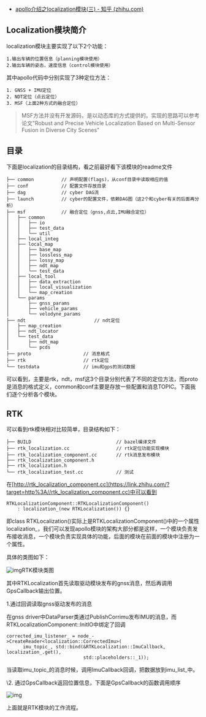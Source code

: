 - [apollo介绍之localization模块(三) - 知乎 (zhihu.com)](https://zhuanlan.zhihu.com/p/58763594)

## **Localization模块简介**

localization模块主要实现了以下2个功能：

```text
1.输出车辆的位置信息（planning模块使用）
2.输出车辆的姿态，速度信息（control模块使用）
```

其中apollo代码中分别实现了3种定位方法：

```text
1. GNSS + IMU定位
2. NDT定位（点云定位）
3. MSF（上面2种方式的融合定位）
```

> MSF方法并没有开发源码，是以动态库的方式提供的。实现的思路可以参考论文"Robust and Precise Vehicle Localization Based on Multi-Sensor Fusion in Diverse City Scenes"

## **目录**

下面是localization的目录结构，看之前最好看下该模块的readme文件

```text
├── common          // 声明配置(flags)，从conf目录中读取相应的值
├── conf            // 配置文件存放目录
├── dag             // cyber DAG流
├── launch          // cyber的配置文件，依赖DAG图（这2个和cyber有关的后面再分析）
├── msf             // 融合定位（gnss,点云,IMU融合定位）
│   ├── common
│   │   ├── io
│   │   ├── test_data
│   │   └── util
│   ├── local_integ
│   ├── local_map
│   │   ├── base_map
│   │   ├── lossless_map
│   │   ├── lossy_map
│   │   ├── ndt_map
│   │   └── test_data
│   ├── local_tool
│   │   ├── data_extraction
│   │   ├── local_visualization
│   │   └── map_creation
│   └── params
│       ├── gnss_params
│       ├── vehicle_params
│       └── velodyne_params
├── ndt                         // ndt定位
│   ├── map_creation
│   ├── ndt_locator
│   └── test_data
│       ├── ndt_map
│       └── pcds
├── proto                   // 消息格式
├── rtk                     // rtk定位
└── testdata                // imu和gps的测试数据
```

可以看到，主要是rtk，ndt，msf这3个目录分别代表了不同的定位方法，而proto是消息的格式定义，common和conf主要是存放一些配置和消息TOPIC。下面我们逐个分析各个模块。

## **RTK**

可以看到rtk模块相对比较简单，目录结构如下：

```text
├── BUILD                               // bazel编译文件
├── rtk_localization.cc                 // rtk定位功能实现模块
├── rtk_localization_component.cc       // rtk消息发布模块
├── rtk_localization_component.h
├── rtk_localization.h
└── rtk_localization_test.cc            // 测试
```

在[http://rtk_localization_component.cc](https://link.zhihu.com/?target=http%3A//rtk_localization_component.cc)中可以看到

```text
RTKLocalizationComponent::RTKLocalizationComponent()
    : localization_(new RTKLocalization()) {}
```

即class RTKLocalization()实际上是RTKLocalizationComponent()中的一个属性localization_，我们可以发现apollo模块的架构大部分都是这样，一个模块负责发布接收消息，一个模块负责实现具体的功能，后面的模块在前面的模块中注册为一个属性。

具体的类图如下：

![img](https://pic4.zhimg.com/80/v2-65a173cfe2ced583de4d3a399c353b8f_720w.jpg)RTK模块类图

其中RTKLocalization首先读取驱动模块发布的gnss消息，然后再调用GpsCallback输出位置。

1.通过回调读取gnss驱动发布的消息

在gnss driver中DataParser类通过PublishCorrimu发布IMU的消息，而RTKLocalizationComponent::InitIO中绑定了回调

```text
corrected_imu_listener_ = node_->CreateReader<localization::CorrectedImu>(
      imu_topic_, std::bind(&RTKLocalization::ImuCallback, localization_.get(),
                            std::placeholders::_1));
```

当读取imu_topic_的消息时候，调用ImuCallback回调，把数据放到imu_list_中。

\2. 通过GpsCallback返回位置信息，下面是GpsCallback的函数调用顺序

![img](https://pic1.zhimg.com/80/v2-72b53cfa65167698896aa554c11a39bc_720w.jpg)

上面就是RTK模块的工作流程。